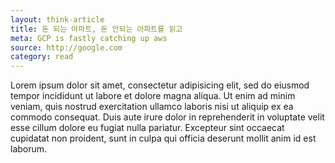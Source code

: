 ```yaml
---
layout: think-article
title: 돈 되는 아파트, 돈 안되는 아파트를 읽고 
meta: GCP is fastly catching up aws 
source: http://google.com
category: read
---
```


Lorem ipsum dolor sit amet, consectetur adipisicing elit, sed do eiusmod tempor incididunt ut labore et dolore magna aliqua. Ut enim ad minim veniam, quis nostrud exercitation ullamco laboris nisi ut aliquip ex ea commodo consequat. Duis aute irure dolor in reprehenderit in voluptate velit esse cillum dolore eu fugiat nulla pariatur. Excepteur sint occaecat cupidatat non proident, sunt in culpa qui officia deserunt mollit anim id est laborum.
